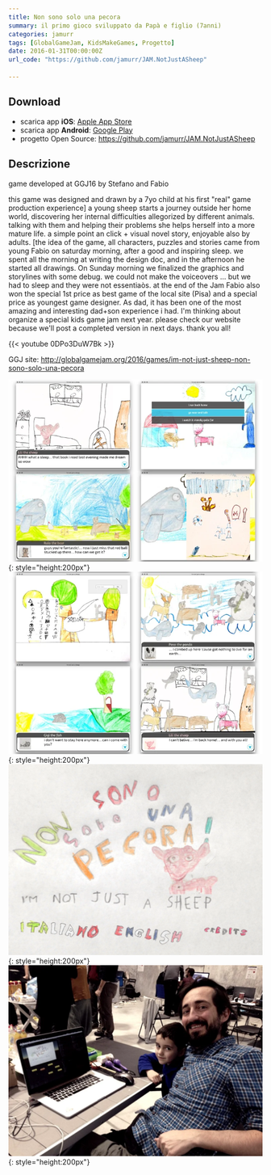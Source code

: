 ```yaml
---
title: Non sono solo una pecora
summary: il primo gioco sviluppato da Papà e figlio (7anni)
categories: jamurr
tags: [GlobalGameJam, KidsMakeGames, Progetto]
date: 2016-01-31T00:00:00Z
url_code: "https://github.com/jamurr/JAM.NotJustASheep"

---
```


## Download
- scarica app **iOS**: [Apple App Store](https://apps.apple.com/us/app/im-not-just-a-sheep/id110999489)
- scarica app **Android**: [Google Play](https://play.google.com/store/apps/details?id=com.jamurr.notjustsheep)
- progetto Open Source: <https://github.com/jamurr/JAM.NotJustASheep>

## Descrizione

game developed at GGJ16 by Stefano and Fabio

this game was designed and drawn by a 7yo child at his first "real" game production experience] a young sheep starts a journey outside her home world, discovering her internal difficulties allegorized by different animals. talking with them and helping their problems she helps herself into a more mature life. a simple point an click + visual novel story, enjoyable also by adults. [the idea of the game, all characters, puzzles and stories came from young Fabio on saturday morning, after a good and inspiring sleep. we spent all the morning at writing the design doc, and in the afternoon he started all drawings. On Sunday morning we finalized the graphics and storylines with some debug. we could not make the voiceovers ... but we had to sleep and they were not essentiaòs. at the end of the Jam Fabio also won the special 1st price as best game of the local site (Pisa) and a special price as youngest game designer. As dad, it has been one of the most amazing and interesting dad+son experience i had. I'm thinking about organize a special kids game jam next year. please check our website because we'll post a completed version in next days. thank you all!

{{< youtube 0DPo3DuW7Bk >}}


GGJ site: <http://globalgamejam.org/2016/games/im-not-just-sheep-non-sono-solo-una-pecora>

![](img/notjustasheep_comp1.webp){: style="height:200px"}
![](img/notjustasheep_comp2.webp){: style="height:200px"}
![](img/notjustasheep_intro.webp){: style="height:200px"}
![](img/notjustasheep_pensieroprofontoteam.webp){: style="height:200px"}


